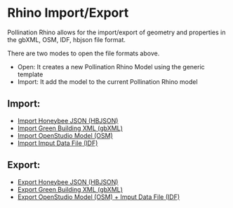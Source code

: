 # Rhino Import/Export

Pollination Rhino allows for the import/export of geometry and properties in the gbXML, OSM, IDF, hbjson file format.

There are two modes to open the file formats above.

* Open: It creates a new Pollination Rhino Model using the generic template
* Import: It add the model to the current Pollination Rhino model

## Import:

* [Import Honeybee JSON \(HBJSON\)](https://github.com/pollination/pollination-docs/tree/c528b58fc901eac82d8f0d5da208b62da8d41d7c/rhino-plugin/import/hbjson.md)
* [Import Green Building XML \(gbXML\)](https://github.com/pollination/pollination-docs/tree/c528b58fc901eac82d8f0d5da208b62da8d41d7c/rhino-plugin/import/gbxml.md)
* [Import OpenStudio Model \(OSM\)](https://github.com/pollination/pollination-docs/tree/c528b58fc901eac82d8f0d5da208b62da8d41d7c/rhino-plugin/import/osm.md)
* [Import Imput Data File \(IDF\)](https://github.com/pollination/pollination-docs/tree/c528b58fc901eac82d8f0d5da208b62da8d41d7c/rhino-plugin/import/idf.md)

## Export:

* [Export Honeybee JSON \(HBJSON\)](https://github.com/pollination/pollination-docs/tree/c528b58fc901eac82d8f0d5da208b62da8d41d7c/rhino-plugin/export/hbjson.md)
* [Export Green Building XML \(gbXML\)](https://github.com/pollination/pollination-docs/tree/c528b58fc901eac82d8f0d5da208b62da8d41d7c/rhino-plugin/export/gbxml.md)
* [Export OpenStudio Model \(OSM\) + Imput Data File \(IDF\)](https://github.com/pollination/pollination-docs/tree/c528b58fc901eac82d8f0d5da208b62da8d41d7c/rhino-plugin/export/osm.md)

